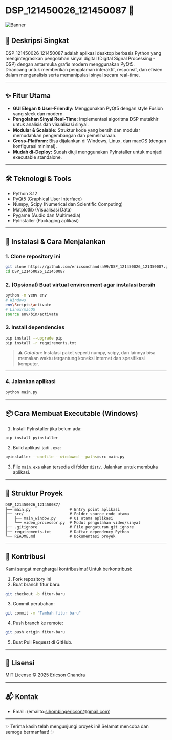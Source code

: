 


# DSP_121450026_121450087 🚀

![Banner](https://user-images.githubusercontent.com/ericsonchandra99/project-banner.png)

## 🎯 Deskripsi Singkat  
DSP_121450026_121450087 adalah aplikasi desktop berbasis Python yang mengintegrasikan pengolahan sinyal digital (Digital Signal Processing - DSP) dengan antarmuka grafis modern menggunakan PyQt5.  
Dirancang untuk memberikan pengalaman interaktif, responsif, dan efisien dalam menganalisis serta memanipulasi sinyal secara real-time.

---

## ✨ Fitur Utama  
- **GUI Elegan & User-Friendly:** Menggunakan PyQt5 dengan style Fusion yang sleek dan modern.  
- **Pengolahan Sinyal Real-Time:** Implementasi algoritma DSP mutakhir untuk analisis dan visualisasi sinyal.  
- **Modular & Scalable:** Struktur kode yang bersih dan modular memudahkan pengembangan dan pemeliharaan.  
- **Cross-Platform:** Bisa dijalankan di Windows, Linux, dan macOS (dengan konfigurasi minimal).  
- **Mudah di-Deploy:** Sudah diuji menggunakan PyInstaller untuk menjadi executable standalone.

---

## 🛠️ Teknologi & Tools  
- Python 3.12  
- PyQt5 (Graphical User Interface)  
- Numpy, Scipy (Numerical dan Scientific Computing)  
- Matplotlib (Visualisasi Data)  
- Pygame (Audio dan Multimedia)  
- PyInstaller (Packaging aplikasi)

---

## 🚀 Instalasi & Cara Menjalankan

### 1. Clone repository ini

```bash
git clone https://github.com/ericsonchandra99/DSP_121450026_121450087.git
cd DSP_121450026_121450087
````

### 2. (Opsional) Buat virtual environment agar instalasi bersih

```bash
python -m venv env
# Windows
env\Scripts\activate
# Linux/macOS
source env/bin/activate
```

### 3. Install dependencies

```bash
pip install --upgrade pip
pip install -r requirements.txt
```

> ⚠️ *Catatan:* Instalasi paket seperti numpy, scipy, dan lainnya bisa memakan waktu tergantung koneksi internet dan spesifikasi komputer.

---

### 4. Jalankan aplikasi

```bash
python main.py
```

---

## 📦 Cara Membuat Executable (Windows)

1. Install PyInstaller jika belum ada:

```bash
pip install pyinstaller
```

2. Build aplikasi jadi `.exe`:

```bash
pyinstaller --onefile --windowed --paths=src main.py
```

3. File `main.exe` akan tersedia di folder `dist/`. Jalankan untuk membuka aplikasi.

---

## 📂 Struktur Proyek

```
DSP_121450026_121450087/
├── main.py                 # Entry point aplikasi
├── src/                    # Folder source code utama
│   ├── main_window.py      # UI utama aplikasi
│   └── video_processor.py  # Modul pengolahan video/sinyal
├── .gitignore              # File pengaturan git ignore
├── requirements.txt        # Daftar dependency Python
└── README.md               # Dokumentasi proyek
```

---

## 🤝 Kontribusi

Kami sangat menghargai kontribusimu! Untuk berkontribusi:

1. Fork repository ini
2. Buat branch fitur baru:

```bash
git checkout -b fitur-baru
```

3. Commit perubahan:

```bash
git commit -m "Tambah fitur baru"
```

4. Push branch ke remote:

```bash
git push origin fitur-baru
```

5. Buat Pull Request di GitHub.

---

## 📜 Lisensi

MIT License © 2025 Ericson Chandra

---

## 📬 Kontak

* Email: (emailto:sihombingericson@gmail.com)

---

✨ Terima kasih telah mengunjungi proyek ini! Selamat mencoba dan semoga bermanfaat! ✨

```

